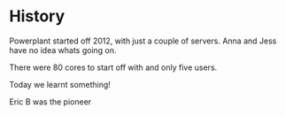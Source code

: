 # History 

Powerplant started off 2012, with just a couple of servers. Anna and Jess have no idea whats going on.

There were 80 cores to start off with and only five users.

Today we learnt something!

Eric B was the pioneer


